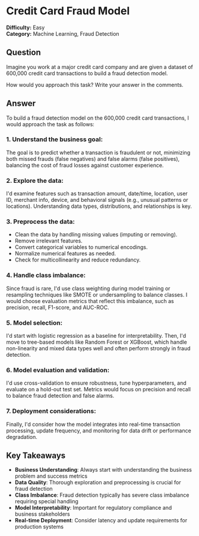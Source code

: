 # Credit Card Fraud Model
**Difficulty:** Easy  
**Category:** Machine Learning, Fraud Detection

## Question

Imagine you work at a major credit card company and are given a dataset of 600,000 credit card transactions to build a fraud detection model.

How would you approach this task? Write your answer in the comments.

## Answer

To build a fraud detection model on the 600,000 credit card transactions, I would approach the task as follows:

### 1. Understand the business goal:
The goal is to predict whether a transaction is fraudulent or not, minimizing both missed frauds (false negatives) and false alarms (false positives), balancing the cost of fraud losses against customer experience.

### 2. Explore the data:
I'd examine features such as transaction amount, date/time, location, user ID, merchant info, device, and behavioral signals (e.g., unusual patterns or locations). Understanding data types, distributions, and relationships is key.

### 3. Preprocess the data:
- Clean the data by handling missing values (imputing or removing).
- Remove irrelevant features.
- Convert categorical variables to numerical encodings.
- Normalize numerical features as needed.
- Check for multicollinearity and reduce redundancy.

### 4. Handle class imbalance:
Since fraud is rare, I'd use class weighting during model training or resampling techniques like SMOTE or undersampling to balance classes. I would choose evaluation metrics that reflect this imbalance, such as precision, recall, F1-score, and AUC-ROC.

### 5. Model selection:
I'd start with logistic regression as a baseline for interpretability. Then, I'd move to tree-based models like Random Forest or XGBoost, which handle non-linearity and mixed data types well and often perform strongly in fraud detection.

### 6. Model evaluation and validation:
I'd use cross-validation to ensure robustness, tune hyperparameters, and evaluate on a hold-out test set. Metrics would focus on precision and recall to balance fraud detection and false alarms.

### 7. Deployment considerations:
Finally, I'd consider how the model integrates into real-time transaction processing, update frequency, and monitoring for data drift or performance degradation.

## Key Takeaways

- **Business Understanding**: Always start with understanding the business problem and success metrics
- **Data Quality**: Thorough exploration and preprocessing is crucial for fraud detection
- **Class Imbalance**: Fraud detection typically has severe class imbalance requiring special handling
- **Model Interpretability**: Important for regulatory compliance and business stakeholders
- **Real-time Deployment**: Consider latency and update requirements for production systems
